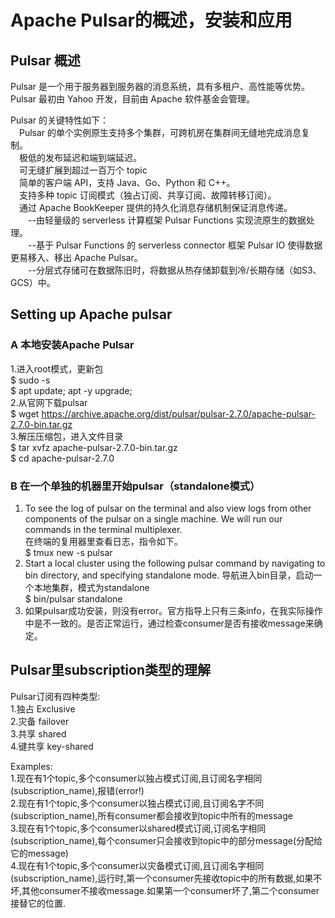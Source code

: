 # Apache Pulsar的概述，安装和应用

## Pulsar 概述
Pulsar 是一个用于服务器到服务器的消息系统，具有多租户、高性能等优势。 Pulsar 最初由 Yahoo 开发，目前由 Apache 软件基金会管理。  

Pulsar 的关键特性如下：    
&emsp;Pulsar 的单个实例原生支持多个集群，可跨机房在集群间无缝地完成消息复制。  
&emsp;极低的发布延迟和端到端延迟。  
&emsp;可无缝扩展到超过一百万个 topic  
&emsp;简单的客户端 API，支持 Java、Go、Python 和 C++。  
&emsp;支持多种 topic 订阅模式（独占订阅、共享订阅、故障转移订阅）。  
&emsp;通过 Apache BookKeeper 提供的持久化消息存储机制保证消息传递。    
&emsp;&emsp;--由轻量级的 serverless 计算框架 Pulsar Functions 实现流原生的数据处理。  
&emsp;&emsp;--基于 Pulsar Functions 的 serverless connector 框架 Pulsar IO 使得数据更易移入、移出 Apache Pulsar。  
&emsp;&emsp;--分层式存储可在数据陈旧时，将数据从热存储卸载到冷/长期存储（如S3、GCS）中。  

## Setting up Apache pulsar
### A 本地安装Apache Pulsar
1.进入root模式，更新包  
$ sudo -s  
$ apt update; apt -y upgrade;    
2.从官网下载pulsar  
$ wget https://archive.apache.org/dist/pulsar/pulsar-2.7.0/apache-pulsar-2.7.0-bin.tar.gz  
3.解压压缩包，进入文件目录  
$ tar xvfz apache-pulsar-2.7.0-bin.tar.gz    
$ cd apache-pulsar-2.7.0  

### B 在一个单独的机器里开始pulsar（standalone模式）
1. To see the log of pulsar on the terminal and also view logs from other components of the pulsar on a single machine. We will run our commands in the terminal multiplexer.  
在终端的复用器里查看日志，指令如下。  
$ tmux new -s pulsar    
2. Start a local cluster using the following pulsar command by navigating to bin directory, and specifying standalone mode. 导航进入bin目录，启动一个本地集群，模式为standalone  
$ bin/pulsar standalone
3. 如果pulsar成功安装，则没有error。官方指导上只有三条info，在我实际操作中是不一致的。是否正常运行，通过检查consumer是否有接收message来确定。      

## Pulsar里subscription类型的理解
Pulsar订阅有四种类型:  
1.独占 Exclusive  
2.灾备 failover  
3.共享 shared  
4.键共享 key-shared  

Examples:  
1.现在有1个topic,多个consumer以独占模式订阅,且订阅名字相同(subscription_name),报错(error!)  
2.现在有1个topic,多个consumer以独占模式订阅,且订阅名字不同(subscription_name),所有consumer都会接收到topic中所有的message  
3.现在有1个topic,多个consumer以shared模式订阅,订阅名字相同(subscription_name),每个consumer只会接收到topic中的部分message(分配给它的message)    
4.现在有1个topic,多个consumer以灾备模式订阅,且订阅名字相同(subscription_name),运行时,第一个consumer先接收topic中的所有数据,如果不坏,其他consumer不接收message.如果第一个consumer坏了,第二个consumer接替它的位置.    



  

